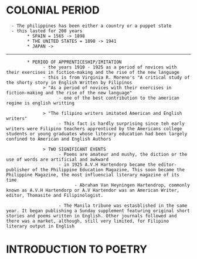 # COLONIAL PERIOD
      - The philippines has been either a country or a puppet state
      - this lasted for 200 years
            * SPAIN = 1565 -> 1898
            * THE UNITED STATES = 1898 -> 1941
            * JAPAN -> 
  -----------------------------------------------------------------------
            * PERIOD OF APPRENTICESHIP/IMITATION
                  - the years 1910 - 1925 as a period of novices with their exercises in fiction-making and the rise of the new language
                  - this is from Virginia R. Moreno's "A critical study of the shorty story in English Written by Filipinos
                  > "As a period of novices with their exercises in fiction-making and the rise of the new language"
                        - one of the best contribution to the american regime is english writting

                  > "The filipino writers imitated American and English writers"                  
                        - This fact is hardly surprising since teh early writers were Filipino teachers apprenticed by the Americans college students or young graduates whose literary education had been largely confined to American and English Authors
                  
                  > TWO SIGNIFICANT EVENTS
                        - Poems are amateur and mushy, the diction or the use of words are artificial and awkward
                        - in 1925 A.V.H Hartendorp became the editor-publisher of the Philippine Education Magazine, This soon became the Philippine Magazine, the most influencial literary magazine of its time
                              - Abraham Van Heyningen Hartendrop, commonly known as A.V.H Hartendorp or A.V Hartendor was an American Writer, editor, Thomasite and Filipinologist.

                        - The Manila tribune was estasblished in the same year. It began publishing a Sunday supplement featuring original short stories and poems written in English. Other journals followed and there was a market, although, still very limited, for Filipino literary output in English

# INTRODUCTION TO POETRY

